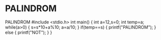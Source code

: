 # PALINDROM
PALINDROM
#include <stdio.h>
int main()
{
int a=12,s=0;
int temp=a;
while(a>0)
{
    s=s*10+a%10;
a=a/10;
   }
 if(temp==s)
   {
 printf("PALINDROM");
   }
else
   {
 printf("NOT");
   }
}








